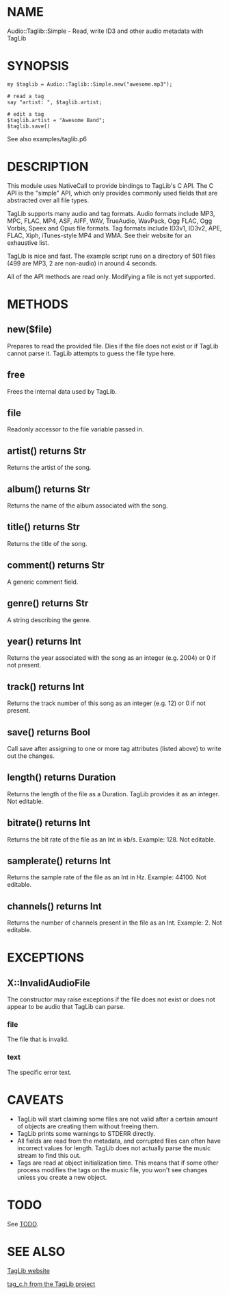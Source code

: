 # NAME

Audio::Taglib::Simple - Read, write ID3 and other audio metadata with TagLib

# SYNOPSIS

```perl6
my $taglib = Audio::Taglib::Simple.new("awesome.mp3");

# read a tag
say "artist: ", $taglib.artist;

# edit a tag
$taglib.artist = "Awesome Band";
$taglib.save()
```

See also examples/taglib.p6

# DESCRIPTION

This module uses NativeCall to provide bindings to TagLib's C API. The C API is
the "simple" API, which only provides commonly used fields that are abstracted
over all file types.

TagLib supports many audio and tag formats. Audio formats include MP3, MPC,
FLAC, MP4, ASF, AIFF, WAV, TrueAudio, WavPack, Ogg FLAC, Ogg Vorbis, Speex and
Opus file formats. Tag formats include ID3v1, ID3v2, APE, FLAC, Xiph,
iTunes-style MP4 and WMA. See their website for an exhaustive list.

TagLib is nice and fast. The example script runs on a directory of 501 files
(499 are MP3, 2 are non-audio) in around 4 seconds.

All of the API methods are read only. Modifying a file is not yet supported.

# METHODS

## new($file)

Prepares to read the provided file. Dies if the file does not exist or if
TagLib cannot parse it. TagLib attempts to guess the file type here.

## free

Frees the internal data used by TagLib.

## file

Readonly accessor to the file variable passed in.

## artist() returns Str

Returns the artist of the song.

## album() returns Str

Returns the name of the album associated with the song.

## title() returns Str

Returns the title of the song.

## comment() returns Str

A generic comment field.

## genre() returns Str

A string describing the genre.

## year() returns Int

Returns the year associated with the song as an integer (e.g. 2004) or 0 if not
present.

## track() returns Int

Returns the track number of this song as an integer (e.g. 12) or 0 if not
present.

## save() returns Bool

Call save after assigning to one or more tag attributes (listed above) to write
out the changes.

## length() returns Duration

Returns the length of the file as a Duration. TagLib provides it as an integer.
Not editable.

## bitrate() returns Int

Returns the bit rate of the file as an Int in kb/s. Example: 128. Not editable.

## samplerate() returns Int

Returns the sample rate of the file as an Int in Hz. Example: 44100. Not
editable.

## channels() returns Int

Returns the number of channels present in the file as an Int. Example: 2. Not
editable.

# EXCEPTIONS

## X::InvalidAudioFile

The constructor may raise exceptions if the file does not exist or does not
appear to be audio that TagLib can parse.

### file

The file that is invalid.

### text

The specific error text.

# CAVEATS

- TagLib will start claiming some files are not valid after a
  certain amount of objects are creating them without freeing them.
- TagLib prints some warnings to STDERR directly.
- All fields are read from the metadata, and corrupted files can often have
  incorrect values for length. TagLib does not actually parse the music stream
  to find this out.
- Tags are read at object initialization time. This means that if some other
  process modifies the tags on the music file, you won't see changes unless you
  create a new object.

# TODO

See [TODO](TODO).

# SEE ALSO

[TagLib website](http://taglib.github.io)

[tag\_c.h from the TagLib project](https://github.com/taglib/taglib/blob/master/bindings/c/tag_c.h)

